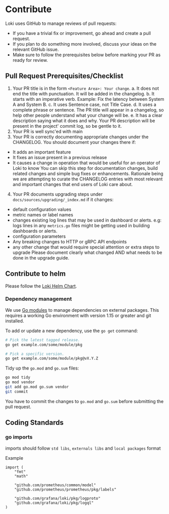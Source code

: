 # Contribute

Loki uses GitHub to manage reviews of pull requests:

- If you have a trivial fix or improvement, go ahead and create a pull request.
- If you plan to do something more involved, discuss your ideas on the relevant GitHub issue.
- Make sure to follow the prerequisites below before marking your PR as ready for review.

## Pull Request Prerequisites/Checklist

1. Your PR title is in the form `<Feature Area>: Your change`.
  a. It does not end the title with punctuation. It will be added in the changelog.
  b. It starts with an imperative verb. Example: Fix the latency between System A and System B.
  c. It uses Sentence case, not Title Case.
  d. It uses a complete phrase or sentence. The PR title will appear in a changelog, so help other people understand what your change will be.
  e. It has a clear description saying what it does and why. Your PR description will be present in the project' commit log, so be gentle to it.
2. Your PR is well sync'ed with main
3. Your PR is correctly documenting appropriate changes under the CHANGELOG. You should document your changes there if:
  * It adds an important feature
  * It fixes an issue present in a previous release
  * It causes a change in operation that would be useful for an operator of Loki to know
You can skip this step for documentation changes, build related changes and simple bug fixes or enhancements. Rationale being we are attempting to curate the CHANGELOG entries with most relevant and important changes that end users of Loki care about.
4. Your PR documents upgrading steps under `docs/sources/upgrading/_index.md` if it changes:
  * default configuration values
  * metric names or label names
  * changes existing log lines that may be used in dashboard or alerts. e.g: logs lines in any `metrics.go` files might be getting used in building dashboards or alerts.
  * configuration parameters
  * Any breaking changes to HTTP or gRPC API endpoints
  * any other change that would require special attention or extra steps to upgrade
Please document clearly what changed AND what needs to be done in the upgrade guide.

## Contribute to helm

Please follow the [Loki Helm Chart](./production/helm/loki/README.md).

### Dependency management

We use [Go modules](https://golang.org/cmd/go/#hdr-Modules__module_versions__and_more) to manage dependencies on external packages.
This requires a working Go environment with version 1.15 or greater and git installed.

To add or update a new dependency, use the `go get` command:

```bash
# Pick the latest tagged release.
go get example.com/some/module/pkg

# Pick a specific version.
go get example.com/some/module/pkg@vX.Y.Z
```

Tidy up the `go.mod` and `go.sum` files:

```bash
go mod tidy
go mod vendor
git add go.mod go.sum vendor
git commit
```

You have to commit the changes to `go.mod` and `go.sum` before submitting the pull request.

## Coding Standards

### go imports
imports should follow `std libs`, `externals libs` and `local packages` format

Example
```
import (
	"fmt"
	"math"

	"github.com/prometheus/common/model"
	"github.com/prometheus/prometheus/pkg/labels"

	"github.com/grafana/loki/pkg/logproto"
	"github.com/grafana/loki/pkg/logql"
)
```

